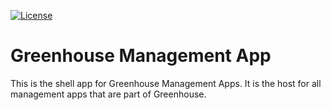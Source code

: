 [![License](https://img.shields.io/badge/License-Apache%202.0-blue.svg)](LICENSE)

# Greenhouse Management App

This is the shell app for Greenhouse Management Apps. It is the host for all management apps that are part of Greenhouse.
